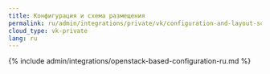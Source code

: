 ```yaml
---
title: Конфигурация и схема размещения
permalink: ru/admin/integrations/private/vk/сonfiguration-and-layout-scheme.html
cloud_type: vk-private
lang: ru
---
```


{% include admin/integrations/openstack-based-configuration-ru.md %}
